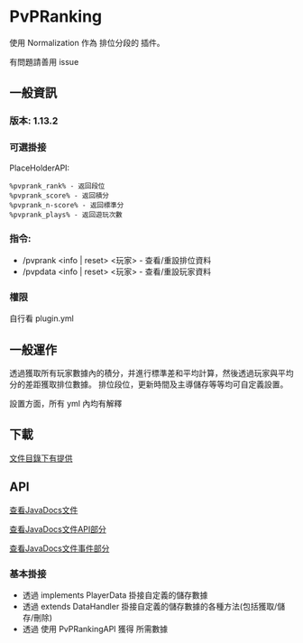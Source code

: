 # PvPRanking

使用 Normalization 作為 排位分段的 插件。

有問題請善用 issue
## 一般資訊

### 版本: 1.13.2

### 可選掛接
PlaceHolderAPI:

    %pvprank_rank% - 返回段位
    %pvprank_score% - 返回積分
    %pvprank_n-score% - 返回標準分
    %pvprank_plays% - 返回遊玩次數


### 指令:
  - /pvprank <info | reset> <玩家> - 查看/重設排位資料
 - /pvpdata <info | reset> <玩家> - 查看/重設玩家資料

### 權限
 自行看 plugin.yml

## 一般運作
透過獲取所有玩家數據內的積分，并進行標準差和平均計算，然後透過玩家與平均分的差距獲取排位數據。
排位段位，更新時間及主導儲存等等均可自定義設置。

設置方面，所有 yml 內均有解釋


## 下載
[文件目錄下有提供](/PvPRanking.jar)

## API 

[查看JavaDocs文件](https://eric2788.github.io/PvPRanking)

[查看JavaDocs文件API部分](https://eric2788.github.io/PvPRanking/com/ericlam/mc/ranking/api/package-summary.html)

[查看JavaDocs文件事件部分](https://eric2788.github.io/PvPRanking/com/ericlam/mc/ranking/bukkit/event/package-summary.html)

### 基本掛接
- 透過 implements PlayerData 掛接自定義的儲存數據
- 透過 extends DataHandler 掛接自定義的儲存數據的各種方法(包括獲取/儲存/刪除)
- 透過 使用 PvPRankingAPI 獲得 所需數據
